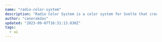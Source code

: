 ```yaml
---
name: "radio-color-system"
description: "Radio Color System is a color system for Svelte that creates background color palettes with the given color and adds text with the right contrast ratio on that background. Its main purpose is to improve accessibility by ensuring that text is legible again"
author: "canerakdas"
updated: "2023-09-07T16:31:13.030Z"
tags: 
  - ui
---
```

